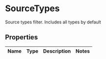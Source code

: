 

# SourceTypes

Source types filter. Includes all types by default

## Properties

| Name | Type | Description | Notes |
|------------ | ------------- | ------------- | -------------|




